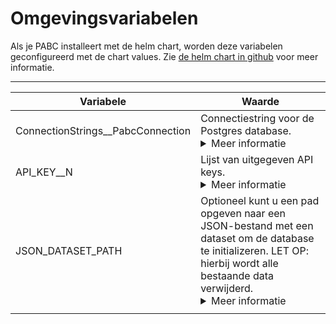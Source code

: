 

# Omgevingsvariabelen

Als je PABC installeert met de helm chart, worden deze variabelen geconfigureerd met de chart values. Zie [de helm chart in github](https://github.com/Platform-Autorisatie-Beheer-Component/PABC-API/tree/main/charts/pabc) voor meer informatie.
 
---------------------------------
| **Variabele**                      | **Waarde**                                                     |
|------------------------------------|----------------------------------------------------------------|
| ConnectionStrings__PabcConnection | Connectiestring voor de Postgres database. <details> <summary>Meer informatie </summary> Volgens het format `Host=my-hostname; Database=database-name; Username=my-username; Password=my-secret-password`. In de helm chart worden deze waardes individueel opgegeven onder `settings.database`. </details> |
| API_KEY__N            | Lijst van uitgegeven API keys. <details> <summary>Meer informatie </summary>Er kunnen meerdere API keys opgenomen worden in de configuratie: API_KEY__0, API_KEY__1, etc. De API keys kunnen elke willekeurige waarde hebben. Calls naar de api moeten voorzien zijn van een 'X-API-KEY' header met als waarde een van deze API keys. In de helm chart worden deze waardes opgegeven onder `settings.apiKeys` </details>         |
| JSON_DATASET_PATH            | Optioneel kunt u een pad opgeven naar een JSON-bestand met een dataset om de database te initializeren. LET OP: hierbij wordt alle bestaande data verwijderd. <details>   <summary>Meer informatie</summary>Het bestand moet geldig zijn volgens [het JSON-schema](https://raw.githubusercontent.com/Platform-Autorisatie-Beheer-Component/PABC-API/refs/heads/PC-1484-recreate-dataset/PABC.MigrationService/dataset.schema.json)</details>         |
|  |  |
